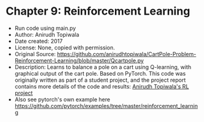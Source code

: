 
# Chapter 9: Reinforcement Learning

* Run code using main.py
* Author: Anirudh Topiwala
* Date created: 2017
* License: None, copied with permission.
* Original Source: https://github.com/anirudhtopiwala/CartPole-Problem-Reinforcement-Learning/blob/master/Qcartpole.py
* Description: Learns to balance a pole on a cart using Q-learning, with graphical output of the cart pole. Based on PyTorch. This code was originally written as part of a student project, and the project report contains more details of the code and results: [Anirudh Topiwala's RL project](https://github.com/anirudhtopiwala/CartPole-Problem-Reinforcement-Learning)
* Also see pytorch's own  example here 
https://github.com/pytorch/examples/tree/master/reinforcement_learning
